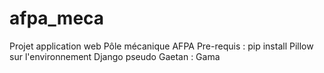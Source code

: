 # afpa_meca
Projet application web Pôle mécanique AFPA
Pre-requis : pip install Pillow sur l'environnement Django 
pseudo Gaetan : Gama
